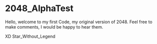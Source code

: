 # 2048_AlphaTest

  Hello, welcome to my first Code, my original version of 2048.
  Feel free to make comments, I would be happy to hear them.
  
  XD
  Star_Without_Legend

